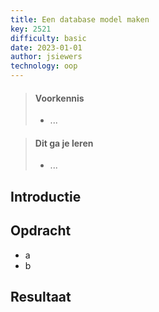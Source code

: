 ```yaml
---
title: Een database model maken
key: 2521
difficulty: basic
date: 2023-01-01
author: jsiewers
technology: oop
---
```



> #### Voorkennis
> * ...

> #### Dit ga je leren
> * ...

## Introductie


## Opdracht
* a
* b

## Resultaat


